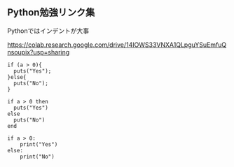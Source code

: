 
## Python勉強リンク集

Pythonではインデントが大事


https://colab.research.google.com/drive/14IOWS33VNXA1QLpguYSuEmfuQnsoupix?usp=sharing


```C:
if (a > 0){
  puts("Yes");
}else{
  puts("No");
}
```


```ruby:
if a > 0 then
  puts("Yes")
else
  puts("No")
end
```

```Python:
if a > 0:
    print("Yes")
else:
    print("No")
```




